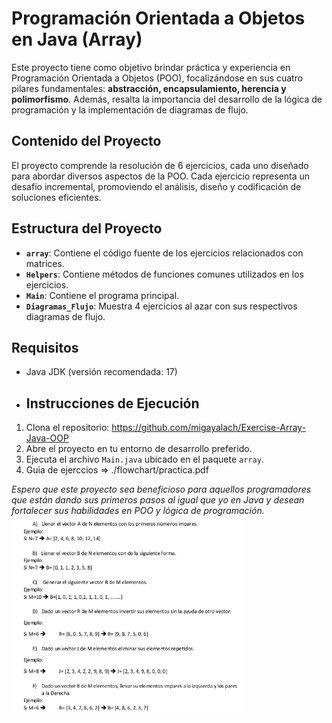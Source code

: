 # Programación Orientada a Objetos en Java (Array)
Este proyecto tiene como objetivo brindar práctica y experiencia en Programación Orientada a Objetos (POO), focalizándose en sus cuatro pilares fundamentales: **abstracción, encapsulamiento, herencia y polimorfismo**. Además, resalta la importancia del desarrollo de la lógica de programación y la implementación de diagramas de flujo.

## Contenido del Proyecto

El proyecto comprende la resolución de 6 ejercicios, cada uno diseñado para abordar diversos aspectos de la POO. Cada ejercicio representa un desafío incremental, promoviendo el análisis, diseño y codificación de soluciones eficientes.

## Estructura del Proyecto

- **`array`**: Contiene el código fuente de los ejercicios relacionados con matrices.
- **`Helpers`**: Contiene métodos de funciones comunes utilizados en los ejercicios.
- **`Main`**: Contiene el programa principal.
- **`Diagramas_Flujo`**: Muestra 4 ejercicios al azar con sus respectivos diagramas de flujo.

## Requisitos

- Java JDK (versión recomendada: 17)

- ## Instrucciones de Ejecución

1. Clona el repositorio:
https://github.com/migayalach/Exercise-Array-Java-OOP
3. Abre el proyecto en tu entorno de desarrollo preferido.
4. Ejecuta el archivo `Main.java` ubicado en el paquete `array`.
5. Guia de ejerccios =>
    ./flowchart/practica.pdf

*Espero que este proyecto sea beneficioso para aquellos programadores que están dando sus primeros pasos al igual que yo en Java y desean fortalecer sus habilidades en POO y lógica de programación.*
<img src="./flowchart/exercises.png" alt="Lista de ejerccios" width="375"/><br><br>
